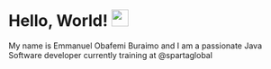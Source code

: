 # Hello, World! <img src="https://raw.githubusercontent.com/MartinHeinz/MartinHeinz/master/wave.gif" width="30px">
My name is Emmanuel Obafemi Buraimo and I am a passionate Java Software developer currently training at @spartaglobal

<!--
**Zinan10/Zinan10** is a ✨ _special_ ✨ repository because its `README.md` (this file) appears on your GitHub profile.

Here are some ideas to get you started:

- 🔭 I’m currently working on ...
- 🌱 I’m currently learning ...
- 👯 I’m looking to collaborate on ...
- 🤔 I’m looking for help with ...
- 💬 Ask me about ...
- 📫 How to reach me: ...
- 😄 Pronouns: ...
- ⚡ Fun fact: ...
-->
